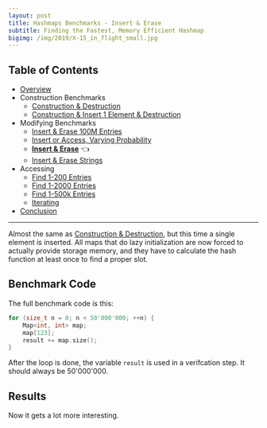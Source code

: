 ```yaml
---
layout: post
title: Hashmaps Benchmarks - Insert & Erase
subtitle: Finding the Fastest, Memory Efficient Hashmap
bigimg: /img/2019/X-15_in_flight_small.jpg
---
```


## Table of Contents

* [Overview](/2019/04/01/hashmap-benchmarks-01-overview/)
* Construction Benchmarks
   * [Construction & Destruction](/2019/04/01/hashmap-benchmarks-02-01-result-CtorDtorEmptyMap/)
   * [Construction & Insert 1 Element & Destruction](/2019/04/01/hashmap-benchmarks-02-02-result-CtorDtorSingleEntryMap/)
* Modifying Benchmarks
   * [Insert & Erase 100M Entries](/2019/04/01/hashmap-benchmarks-03-01-result-InsertHugeInt/)
   * [Insert or Access, Varying Probability](/2019/04/01/hashmap-benchmarks-03-02-result-RandomDistinct2/)
   * **[Insert & Erase](/2019/04/01/hashmap-benchmarks-03-03-result-RandomInsertErase/)** 👈
   * [Insert & Erase Strings](/2019/04/01/hashmap-benchmarks-03-04-result-RandomInsertEraseStrings/)
* Accessing
   * [Find 1-200 Entries](/2019/04/01/hashmap-benchmarks-04-01-result-RandomFind_200/)
   * [Find 1-2000 Entries](/2019/04/01/hashmap-benchmarks-04-02-result-RandomFind_2000/)
   * [Find 1-500k Entries](/2019/04/01/hashmap-benchmarks-04-03-result-RandomFind_500000/)
   * [Iterating](/2019/04/01/hashmap-benchmarks-04-04-result-IterateIntegers/)
* [Conclusion](/2019/04/01/hashmap-benchmarks-05-conclusion/)


----

Almost the same as [Construction & Destruction](/2019/04/01/hashmap-benchmarks-CtorDtorEmptyMap/), but this time a single element is inserted. All maps that do lazy initialization are now forced to actually provide storage memory, and they have to calculate the hash function at least once to find a proper slot.

## Benchmark Code

The full benchmark code is this: 

```cpp
for (size_t n = 0; n < 50'000'000; ++n) {
    Map<int, int> map;
    map[123];
    result += map.size();
}
```

After the loop is done, the variable `result` is used in a verifcation step. It should always be 50'000'000.

## Results

Now it gets a lot more interesting.

<script src="https://cdn.plot.ly/plotly-latest.min.js"></script>
<div id="id_ea181734" style="height:250em"></div>
<script>
    var colors = Plotly.d3.scale.category10().range();
    var m0y = [ "std::unordered_map", "boost::unordered_map", "spp::sparse_hash_map", "boost::multi_index::<br>hashed_unique", "eastl::hash_map", "phmap::<br>parallel_node_hash_map", "folly::F14NodeMap", "<b>tsl::sparse_map</b>", "phmap::node_hash_map", "absl::node_hash_map", "folly::F14ValueMap", "<b>phmap::<br>parallel_flat_hash_map</b>", "phmap::flat_hash_map", "ska::bytell_hash_map", "<b>robin_hood::<br>unordered_node_map</b>", "absl::flat_hash_map", "tsl::hopscotch_map", "emilib1::HashMap", "<b>robin_hood::<br>unordered_flat_map</b>", "<b>tsl::robin_map</b>"];
    var m1y = [ "std::unordered_map", "boost::unordered_map", "spp::sparse_hash_map", "boost::multi_index::<br>hashed_unique", "eastl::hash_map", "phmap::<br>parallel_node_hash_map", "<b>tsl::sparse_map</b>", "folly::F14NodeMap", "phmap::node_hash_map", "absl::node_hash_map", "folly::F14ValueMap", "<b>phmap::<br>parallel_flat_hash_map</b>", "phmap::flat_hash_map", "<b>robin_hood::<br>unordered_node_map</b>", "tsl::hopscotch_map", "ska::bytell_hash_map", "absl::flat_hash_map", "emilib1::HashMap", "<b>robin_hood::<br>unordered_flat_map</b>", "<b>tsl::robin_map</b>"];
    var m2y = [ "std::unordered_map", "boost::unordered_map", "spp::sparse_hash_map", "boost::multi_index::<br>hashed_unique", "eastl::hash_map", "phmap::<br>parallel_node_hash_map", "<b>tsl::sparse_map</b>", "folly::F14NodeMap", "phmap::node_hash_map", "absl::node_hash_map", "<b>phmap::<br>parallel_flat_hash_map</b>", "folly::F14ValueMap", "<b>robin_hood::<br>unordered_node_map</b>", "ska::bytell_hash_map", "tsl::hopscotch_map", "phmap::flat_hash_map", "absl::flat_hash_map", "emilib1::HashMap", "<b>robin_hood::<br>unordered_flat_map</b>", "<b>tsl::robin_map</b>"];
    var m3y = [ "std::unordered_map", "boost::unordered_map", "spp::sparse_hash_map", "boost::multi_index::<br>hashed_unique", "eastl::hash_map", "<b>tsl::sparse_map</b>", "phmap::<br>parallel_node_hash_map", "folly::F14NodeMap", "absl::node_hash_map", "phmap::node_hash_map", "folly::F14ValueMap", "<b>phmap::<br>parallel_flat_hash_map</b>", "robin_hood::<br>unordered_flat_map", "<b>robin_hood::<br>unordered_node_map</b>", "tsl::hopscotch_map", "phmap::flat_hash_map", "absl::flat_hash_map", "<b>ska::bytell_hash_map</b>", "emilib1::HashMap", "<b>tsl::robin_map</b>"];
    var m4y = [ "tsl::sparse_map", "tsl::robin_map", "tsl::hopscotch_map", "spp::sparse_hash_map", "robin_hood::<br>unordered_node_map", "robin_hood::<br>unordered_flat_map", "phmap::<br>parallel_node_hash_map", "phmap::<br>parallel_flat_hash_map", "phmap::node_hash_map", "phmap::flat_hash_map", "emilib1::HashMap", "absl::node_hash_map", "absl::flat_hash_map", "std::unordered_map", "boost::unordered_map", "boost::multi_index::<br>hashed_unique", "<b>eastl::hash_map</b>", "folly::F14NodeMap", "<b>folly::F14ValueMap</b>", "<b>ska::bytell_hash_map</b>"];
    var measurement_names = [ "4 bits, 50M cycles", "8 bits, 50M cycles", "12 bits, 50M cycles", "16 bits, 50M cycles", "20 bits, 50M cycles", "24 bits, 50M cycles" ];

    var data = [
        { x: [ 3.982195, 2.97911, 4.0314499999999995, 1.9062549999999998, 2.66929, 1.96028, 2.82944, 2.827625, 2.16433, 1.88701, 2.496945, 1.6477, 1.80122, 1.749195, 0.96661, 1.56816, 1.20834, 1.01449, 0.98049, 1.01279 ],
          y: m0y, name: measurement_names[0] + ' (robin_hood::hash)', type: 'bar', orientation: 'h', yaxis: 'y', marker: { color: colors[0], },
        },
        { x: [ 3.8805300000000003, 2.778705, 4.49204, 2.1979699999999998, 3.07029, 2.54433, 3.0872200000000003, 3.7367, 2.42078, 2.196545, 2.701225, 2.17071, 2.26249, 1.659095, 1.3434599999999999, 2.073245, 1.7546249999999999, 1.35016, 1.33594, 1.256175 ],
          y: m0y, name: measurement_names[1] + ' (robin_hood::hash)', type: 'bar', orientation: 'h', yaxis: 'y', marker: { color: colors[1], },
        },
        { x: [ 4.402794999999999, 3.2571950000000003, 4.401915000000001, 2.5417699999999996, 3.212015, 3.12454, 3.137405, 3.3273099999999998, 2.4901, 2.26613, 2.74787, 2.62764, 2.08409, 1.9567350000000001, 1.592565, 1.803775, 1.99023, 1.52431, 1.5581450000000001, 1.270965 ],
          y: m0y, name: measurement_names[2] + ' (robin_hood::hash)', type: 'bar', orientation: 'h', yaxis: 'y', marker: { color: colors[2], },
        },
        { x: [ 6.669045, 5.143025, 5.111135, 4.140525, 4.27915, 4.02253, 3.925415, 3.8623399999999997, 3.12925, 2.9794349999999996, 3.305535, 2.96617, 2.21687, 2.246055, 1.748015, 1.969625, 2.300135, 1.7396449999999999, 1.639845, 1.41218 ],
          y: m0y, name: measurement_names[3] + ' (robin_hood::hash)', type: 'bar', orientation: 'h', yaxis: 'y', marker: { color: colors[3], },
        },
        { x: [ 14.4041, 11.963750000000001, 7.81282, 9.24701, 8.13203, 8.72492, 6.833335, 5.043055, 6.34372, 6.325395, 5.000745, 5.04235, 3.55618, 3.30878, 3.25023, 3.1724699999999997, 3.617305, 3.0101050000000003, 2.3059000000000003, 2.64465 ],
          y: m0y, name: measurement_names[4] + ' (robin_hood::hash)', type: 'bar', orientation: 'h', yaxis: 'y', marker: { color: colors[4], },
        },
        { x: [ 21.8159, 18.33755, 13.4892, 15.997, 13.39825, 13.7057, 10.20645, 9.79648, 10.5519, 10.2346, 7.60447, 7.69069, 5.8602, 5.529925, 7.52579, 5.5680250000000004, 4.988735, 4.916905, 3.9807550000000003, 4.025684999999999 ],
          y: m0y, name: measurement_names[5] + ' (robin_hood::hash)', type: 'bar', orientation: 'h', yaxis: 'y', marker: { color: colors[5], },
            textposition: 'outside',
            text: [ "55.2s<br>510MB", "44.5s<br>468MB", "39.3s<br>213MB", "36.0s<br>517MB", "34.8s<br>312MB", "34.1s<br>391MB", "30.0s<br>375MB", "<b>28.6s<br>180MB</b>", "27.1s<br>419MB", "25.9s<br>418MB", "23.9s<br>375MB", "<b>22.1s<br>272MB</b>", "17.8s<br>399MB", "16.4s<br>398MB", "<b>16.4s<br>308MB</b>", "16.2s<br>398MB", "15.9s<br>565MB", "13.6s<br>565MB", "<b>11.8s<br>397MB</b>", "<b>11.6s<br>565MB</b>" ],
        },
        { x: [ 3.59788, 2.838175, 4.012415, 1.92337, 2.7833550000000002, 2.06853, 3.14398, 2.94, 2.16517, 1.9741499999999998, 2.62462, 1.69129, 1.86518, 1.1185049999999999, 1.262355, 1.78739, 1.665155, 0.9940424999999999, 1.0726, 1.1251 ],
          y: m1y, name: measurement_names[0] + ' (absl::Hash)', type: 'bar', orientation: 'h', yaxis: 'y2', marker: { color: colors[0], },
        },
        { x: [ 4.115155, 2.92345, 4.90569, 2.359995, 3.2044949999999996, 2.59925, 4.4474599999999995, 3.11531, 2.93936, 2.63794, 2.718695, 2.28548, 2.52451, 2.11451, 2.47623, 1.83581, 2.35802, 1.7099600000000001, 2.0839100000000004, 1.750705 ],
          y: m1y, name: measurement_names[1] + ' (absl::Hash)', type: 'bar', orientation: 'h', yaxis: 'y2', marker: { color: colors[1], },
        },
        { x: [ 4.48281, 3.385885, 4.37866, 2.703545, 3.324605, 3.04634, 3.325235, 3.215325, 2.44533, 2.2449950000000003, 2.81425, 2.60893, 2.10622, 1.71774, 1.9698, 1.9655749999999999, 1.84775, 1.53754, 1.6546949999999998, 1.3161450000000001 ],
          y: m1y, name: measurement_names[2] + ' (absl::Hash)', type: 'bar', orientation: 'h', yaxis: 'y2', marker: { color: colors[2], },
        },
        { x: [ 6.68063, 5.133435, 5.36875, 4.25877, 4.541985, 3.78493, 4.111605, 4.00252, 3.01955, 2.7075, 3.3842800000000004, 2.81203, 2.2604, 2.027725, 2.47448, 2.362435, 1.948505, 1.90951, 1.9255499999999999, 1.642555 ],
          y: m1y, name: measurement_names[3] + ' (absl::Hash)', type: 'bar', orientation: 'h', yaxis: 'y2', marker: { color: colors[3], },
        },
        { x: [ 14.75415, 12.1735, 8.177715, 9.36989, 8.414785, 8.4342, 5.449655, 6.8696, 6.4766, 6.382335, 5.080665, 4.89709, 3.70857, 3.53636, 3.830125, 3.42883, 3.33607, 3.21229, 2.61621, 2.91564 ],
          y: m1y, name: measurement_names[4] + ' (absl::Hash)', type: 'bar', orientation: 'h', yaxis: 'y2', marker: { color: colors[4], },
        },
        { x: [ 22.5749, 18.2757, 13.74635, 15.53515, 13.85465, 13.7229, 10.0475, 10.309249999999999, 10.4996, 10.6297, 7.47842, 7.83665, 5.98554, 7.815545, 5.2382349999999995, 5.536745, 5.599475, 5.23651, 4.41671, 4.29061 ],
          y: m1y, name: measurement_names[5] + ' (absl::Hash)', type: 'bar', orientation: 'h', yaxis: 'y2', marker: { color: colors[5], },
            textposition: 'outside',
            text: [ "56.2s<br>510MB", "44.7s<br>468MB", "40.6s<br>212MB", "36.2s<br>517MB", "36.1s<br>312MB", "33.7s<br>391MB", "<b>30.5s<br>181MB</b>", "30.5s<br>375MB", "27.5s<br>420MB", "26.6s<br>418MB", "24.1s<br>375MB", "<b>22.1s<br>272MB</b>", "18.5s<br>399MB", "<b>18.3s<br>308MB</b>", "17.3s<br>565MB", "16.9s<br>398MB", "16.8s<br>398MB", "14.6s<br>565MB", "<b>13.8s<br>397MB</b>", "<b>13.0s<br>565MB</b>" ],
        },
        { x: [ 4.03276, 3.09187, 4.13341, 2.17812, 2.80372, 2.41271, 2.6258999999999997, 2.968045, 2.27867, 2.2139800000000003, 2.04142, 2.5947649999999998, 1.219015, 2.25045, 1.34848, 1.92726, 1.856765, 1.1481249999999998, 1.225825, 1.162725 ],
          y: m2y, name: measurement_names[0] + ' (folly::hasher)', type: 'bar', orientation: 'h', yaxis: 'y3', marker: { color: colors[0], },
        },
        { x: [ 4.578015, 3.2586950000000003, 4.641755, 2.732685, 3.309285, 2.89172, 3.717035, 3.20249, 2.9165, 2.78335, 2.47393, 2.7825699999999998, 1.959825, 2.191955, 2.13837, 2.50303, 2.482935, 1.68433, 1.92238, 1.38151 ],
          y: m2y, name: measurement_names[1] + ' (folly::hasher)', type: 'bar', orientation: 'h', yaxis: 'y3', marker: { color: colors[1], },
        },
        { x: [ 4.72636, 3.624425, 5.005615, 2.98826, 3.5415099999999997, 3.52378, 3.992175, 3.282345, 2.65972, 2.65688, 3.00238, 2.86343, 2.04537, 2.262695, 2.45101, 2.2582, 2.2164599999999997, 1.9087049999999999, 1.99981, 1.629245 ],
          y: m2y, name: measurement_names[2] + ' (folly::hasher)', type: 'bar', orientation: 'h', yaxis: 'y3', marker: { color: colors[2], },
        },
        { x: [ 7.05255, 5.473045, 5.8461549999999995, 4.56623, 4.8317499999999995, 4.24802, 4.4563, 4.07493, 3.08305, 3.0818, 3.26027, 3.4242850000000002, 2.39644, 2.731935, 2.921435, 2.3473, 2.26982, 2.316525, 2.2413600000000002, 1.940725 ],
          y: m2y, name: measurement_names[3] + ' (folly::hasher)', type: 'bar', orientation: 'h', yaxis: 'y3', marker: { color: colors[3], },
        },
        { x: [ 14.20795, 12.5199, 8.652875, 9.877055, 8.69997, 8.93972, 5.68969, 6.8699449999999995, 6.3973, 6.509045, 5.39343, 5.1064050000000005, 3.93512, 3.89039, 4.271715, 3.70658, 3.67612, 3.647645, 2.957135, 3.3167 ],
          y: m2y, name: measurement_names[4] + ' (folly::hasher)', type: 'bar', orientation: 'h', yaxis: 'y3', marker: { color: colors[4], },
        },
        { x: [ 23.16085, 18.4277, 14.35265, 16.329, 14.150749999999999, 14.3715, 10.4971, 10.25585, 10.4466, 10.53435, 8.37654, 7.75553, 8.146094999999999, 6.099825, 5.826505, 5.67996, 5.88307, 5.655725, 4.79455, 4.72592 ],
          y: m2y, name: measurement_names[5] + ' (folly::hasher)', type: 'bar', orientation: 'h', yaxis: 'y3', marker: { color: colors[5], },
            textposition: 'outside',
            text: [ "57.8s<br>395MB", "46.4s<br>468MB", "42.6s<br>211MB", "38.7s<br>517MB", "37.3s<br>312MB", "36.4s<br>391MB", "<b>31.0s<br>181MB</b>", "30.7s<br>375MB", "27.8s<br>420MB", "27.8s<br>418MB", "<b>24.5s<br>272MB</b>", "24.5s<br>375MB", "<b>19.7s<br>308MB</b>", "19.4s<br>398MB", "19.0s<br>565MB", "18.4s<br>399MB", "18.4s<br>398MB", "16.4s<br>565MB", "<b>15.1s<br>397MB</b>", "<b>14.2s<br>565MB</b>" ],
        },
        { x: [ 4.454465, 3.4894600000000002, 5.57058, 2.613695, 3.362745, 4.26948, 2.67621, 3.47652, 2.933275, 3.02222, 3.134535, 2.37456, 2.8077, 2.5361599999999997, 2.71514, 2.65845, 2.519405, 1.96923, 2.3329250000000004, 2.33964 ],
          y: m3y, name: measurement_names[0] + ' (FNV1a)', type: 'bar', orientation: 'h', yaxis: 'y4', marker: { color: colors[0], },
        },
        { x: [ 4.816935000000001, 3.9252700000000003, 5.510870000000001, 3.3550500000000003, 3.74186, 4.699655, 3.56167, 3.7162800000000002, 3.219225, 3.25278, 3.320735, 3.19266, 2.9459999999999997, 2.6573849999999997, 2.944845, 3.16623, 2.9645099999999998, 2.61953, 2.4466900000000003, 2.146 ],
          y: m3y, name: measurement_names[1] + ' (FNV1a)', type: 'bar', orientation: 'h', yaxis: 'y4', marker: { color: colors[1], },
        },
        { x: [ 5.278404999999999, 4.078355, 5.462535, 3.41206, 3.910705, 4.68858, 3.64527, 3.8164949999999997, 2.95583, 3.02578, 3.4037, 3.25387, 2.482715, 2.132225, 2.540515, 2.58708, 2.53888, 2.50397, 2.0820350000000003, 1.964405 ],
          y: m3y, name: measurement_names[2] + ' (FNV1a)', type: 'bar', orientation: 'h', yaxis: 'y4', marker: { color: colors[2], },
        },
        { x: [ 7.36004, 6.015985, 6.16441, 5.10197, 5.21415, 5.07032, 4.55639, 4.74528, 3.49191, 3.51868, 4.039315, 3.64697, 3.0684250000000004, 2.72701, 3.22166, 2.77749, 2.701225, 3.08509, 2.6721500000000002, 2.31471 ],
          y: m3y, name: measurement_names[3] + ' (FNV1a)', type: 'bar', orientation: 'h', yaxis: 'y4', marker: { color: colors[3], },
        },
        { x: [ 16.45115, 13.293849999999999, 9.37511, 10.616399999999999, 9.535074999999999, 7.35219, 9.41858, 7.9249600000000004, 7.4897, 7.3191, 5.893585, 6.00904, 4.8916249999999994, 4.737825, 5.183615, 4.55647, 4.583455, 4.419845, 4.6105599999999995, 4.264935 ],
          y: m3y, name: measurement_names[4] + ' (FNV1a)', type: 'bar', orientation: 'h', yaxis: 'y4', marker: { color: colors[4], },
        },
        { x: [ 23.5915, 19.2189, 15.18795, 17.008850000000002, 14.7333, 13.76265, 15.1511, 11.6569, 11.21205, 11.1292, 8.67895, 9.47965, 7.916435, 8.88907, 6.8187549999999995, 6.51517, 6.62665, 6.8512, 6.66675, 5.797175 ],
          y: m3y, name: measurement_names[5] + ' (FNV1a)', type: 'bar', orientation: 'h', yaxis: 'y4', marker: { color: colors[5], },
            textposition: 'outside',
            text: [ "62.0s<br>510MB", "50.0s<br>468MB", "47.3s<br>212MB", "42.1s<br>517MB", "40.5s<br>312MB", "<b>39.8s<br>181MB</b>", "39.0s<br>391MB", "35.3s<br>375MB", "31.3s<br>418MB", "31.3s<br>420MB", "28.5s<br>375MB", "<b>28.0s<br>272MB</b>", "24.1s<br>397MB", "<b>23.7s<br>308MB</b>", "23.4s<br>565MB", "22.3s<br>399MB", "21.9s<br>398MB", "<b>21.4s<br>398MB</b>", "20.8s<br>565MB", "<b>18.8s<br>565MB</b>" ],
        },
        { x: [ 0, 0, 0, 0, 0, 0, 0, 0, 0, 0, 0, 0, 0, 3.9876300000000002, 3.0170500000000002, 1.627305, 2.61124, 3.3476299999999997, 2.88, 1.322305 ],
          y: m4y, name: measurement_names[0] + ' (Identity)', type: 'bar', orientation: 'h', yaxis: 'y5', marker: { color: colors[0], },
        },
        { x: [ 0, 0, 0, 0, 0, 0, 0, 0, 0, 0, 0, 0, 0, 3.95988, 2.7770200000000003, 2.141985, 3.04899, 2.797115, 2.37681, 1.63263 ],
          y: m4y, name: measurement_names[1] + ' (Identity)', type: 'bar', orientation: 'h', yaxis: 'y5', marker: { color: colors[1], },
        },
        { x: [ 0, 0, 0, 0, 0, 0, 0, 0, 0, 0, 0, 0, 0, 4.54997, 3.77959, 2.860785, 3.207435, 3.04422, 2.61423, 1.7491400000000001 ],
          y: m4y, name: measurement_names[2] + ' (Identity)', type: 'bar', orientation: 'h', yaxis: 'y5', marker: { color: colors[2], },
        },
        { x: [ 0, 0, 0, 0, 0, 0, 0, 0, 0, 0, 0, 0, 0, 6.56328, 5.155965, 4.0577950000000005, 4.27468, 3.6417200000000003, 2.9993600000000002, 2.070005 ],
          y: m4y, name: measurement_names[3] + ' (Identity)', type: 'bar', orientation: 'h', yaxis: 'y5', marker: { color: colors[3], },
        },
        { x: [ 0, 0, 0, 0, 0, 0, 0, 0, 0, 0, 0, 0, 0, 14.85065, 16.0306, 11.4648, 7.74329, 6.371555, 4.62676, 3.1353549999999997 ],
          y: m4y, name: measurement_names[4] + ' (Identity)', type: 'bar', orientation: 'h', yaxis: 'y5', marker: { color: colors[4], },
        },
        { x: [ 0, 0, 0, 0, 0, 0, 0, 0, 0, 0, 0, 0, 0, 21.747799999999998, 19.83785, 16.91735, 12.9372, 9.971319999999999, 7.26949, 5.204219999999999 ],
          y: m4y, name: measurement_names[5] + ' (Identity)', type: 'bar', orientation: 'h', yaxis: 'y5', marker: { color: colors[5], },
            textposition: 'outside',
            text: [ "timeout", "timeout", "timeout", "timeout", "timeout", "timeout", "timeout", "timeout", "timeout", "timeout", "timeout", "timeout", "timeout", "55.7s<br>510MB", "50.6s<br>468MB", "39.1s<br>517MB", "<b>33.8s<br>312MB</b>", "29.2s<br>375MB", "<b>22.8s<br>375MB</b>", "<b>15.1s<br>398MB</b>" ],
        },
    ];

    var layout = {
        // title: { text: 'RandomInsertErase'},
        grid: {
            ygap: 0.1,
            subplots: [
            ['xy'],
            ['xy2'],
            ['xy3'],
            ['xy4'],
            ['xy5'],
        ] },

        barmode: 'stack',
        yaxis: { title: 'robin_hood::hash', automargin: true, },
        yaxis2: { title: 'absl::Hash', automargin: true, },
        yaxis3: { title: 'folly::hasher', automargin: true, },
        yaxis4: { title: 'FNV1a', automargin: true, },
        yaxis5: { title: 'Identity', automargin: true, },
        xaxis: { automargin: true, },
        legend: { traceorder: 'normal' },
        margin: { pad: 0, l:0, r:0, t:0, b:0, },
        showlegend:false,
    };

    Plotly.newPlot('id_ea181734', data, layout);
</script>
